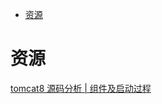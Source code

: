 <!-- TOC -->

- [资源](#资源)

<!-- /TOC -->

# 资源

[tomcat8 源码分析 | 组件及启动过程](https://www.cnblogs.com/cmyxn/p/10311349.html)<br>